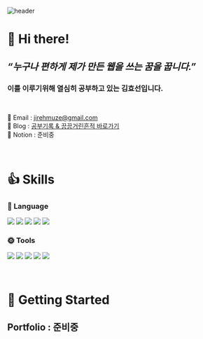 ![header](https://capsule-render.vercel.app/api?type=waving&color=0AA1DD&height=250&section=header&text=Welcome!&fontSize=50&fontColor=fff&fontAlignY=40)

# 👋 Hi there!

## _“누구나 편하게 제가 만든 웹을 쓰는 꿈을 꿉니다.”_

### 이를 이루기위해 열심히 공부하고 있는 김효선입니다.

<br>

📗 Email : jirehmuze@gmail.com <br>
📙 Blog : [공부기록 & 끙끙거린흔적 바로가기](https://jireh-muze.tistory.com/)<br>
📘 Notion : 준비중 <!-- [프로젝트수행과정보고서 바로가기](URL) -->
<br>
<br>
<br>

# 👍 Skills

### 🌝 Language

<img src="https://img.shields.io/badge/HTML5-E34F26?style=flat-square&logo=HTML5&logoColor=white"/> <img src="https://img.shields.io/badge/CSS3-1572B6?style=flat-square&logo=CSS3&logoColor=white"/> <img src="https://img.shields.io/badge/Sass-CC6699?style=flat-square&logo=Sass&logoColor=white"/> <img src="https://img.shields.io/badge/JavaScript-F7DF1E?style=flat-square&logo=JavaScript&logoColor=black"/> <img src="https://img.shields.io/badge/React-61DAFB?style=flat-square&logo=React&logoColor=black"/>

### 🌞 Tools

<img src="https://img.shields.io/badge/Adobe Photoshop-31A8FF?style=flat-square&logo=Adobe Photoshop&logoColor=white"/> <img src="https://img.shields.io/badge/Adobe Illustrator-FF9A00?style=flat-square&logo=Adobe Illustrator&logoColor=white"/> <img src="https://img.shields.io/badge/Figma-F24E1E?style=flat-square&logo=Figma&logoColor=white"/> <img src="https://img.shields.io/badge/Git-F05032?style=flat-square&logo=Git&logoColor=white"/> <img src="https://img.shields.io/badge/GitHub-181717?style=flat-square&logo=GitHub&logoColor=white"/>
<br>
<br>
<br>

<!-- # ✨ Features

- 🔥
- 💤
- 🚀
- 🧹
- 📦 -->

# 🚀 Getting Started

## Portfolio : 준비중 <!-- [포트폴리오 바로가기](URL)<br> --><br>
